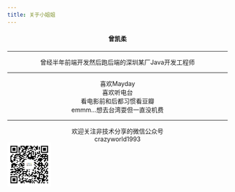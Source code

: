 ```yaml
---
title: 关于小姐姐
---
```


#### <center>曾凯柔<center>

---
<center>曾经半年前端开发然后跑后端的深圳某厂Java开发工程师</center>

---

<center>喜欢Mayday</center>
<center>喜欢听电台</center>
<center>看电影前和后都习惯看豆瓣</center>
<center>emmm...想去台湾耍但一直没机费</center>

---
<center>欢迎关注非技术分享的微信公众号</center>
<center>crazyworld1993</center>

<img src="/images/qrcode.jpg" width="100" height="100" />

